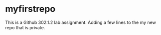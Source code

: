 # myfirstrepo
This is a Github 302.1.2 lab assignment.
Adding a few lines to the my new repo that is private.
